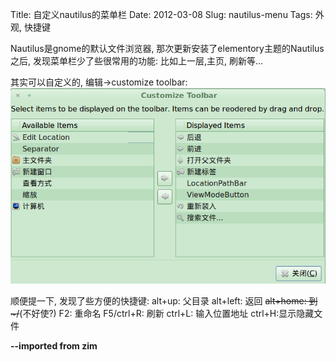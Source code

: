 Title: 自定义nautilus的菜单栏
Date: 2012-03-08
Slug: nautilus-menu
Tags: 外观, 快捷键

Nautilus是gnome的默认文件浏览器, 那次更新安装了elementory主题的Nautilus之后, 发现菜单栏少了些很常用的功能: 比如上一层,主页, 刷新等...

其实可以自定义的, 编辑->customize toolbar:
![](_images/./nautilus-menu/pasted_image.png)

顺便提一下, 发现了些方便的快捷键:
alt+up: 父目录
alt+left: 返回
~~alt+home: 到~/~~(不好使?)
F2: 重命名
F5/ctrl+R: 刷新
ctrl+L: 输入位置地址
ctrl+H:显示隐藏文件

**--imported from zim**

